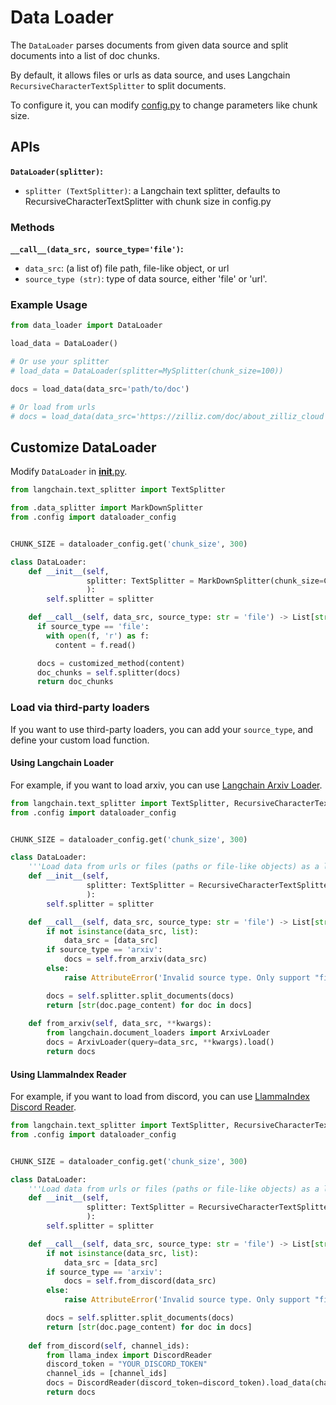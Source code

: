 # Data Loader

The `DataLoader` parses documents from given data source and split documents into a list of doc chunks.

By default, it allows files or urls as data source, and uses Langchain `RecursiveCharacterTextSplitter` to split documents.

To configure it, you can modify [config.py](./config.py) to change parameters like chunk size.

## APIs

**`DataLoader(splitter)`:**

- `splitter (TextSplitter)`: a Langchain text splitter, defaults to RecursiveCharacterTextSplitter with chunk size in config.py

### Methods

**`__call__(data_src, source_type='file')`:**

- `data_src`: (a list of) file path, file-like object, or url
- `source_type (str)`: type of data source, either 'file' or 'url'.

### Example Usage

```python
from data_loader import DataLoader

load_data = DataLoader()

# Or use your splitter
# load_data = DataLoader(splitter=MySplitter(chunk_size=100))

docs = load_data(data_src='path/to/doc')

# Or load from urls
# docs = load_data(data_src='https://zilliz.com/doc/about_zilliz_cloud', source_type='url')
```

## Customize DataLoader

Modify `DataLoader` in [__init__.py](./__init__.py).

```python
from langchain.text_splitter import TextSplitter

from .data_splitter import MarkDownSplitter
from .config import dataloader_config


CHUNK_SIZE = dataloader_config.get('chunk_size', 300)

class DataLoader:
    def __init__(self,
                 splitter: TextSplitter = MarkDownSplitter(chunk_size=CHUNK_SIZE),
                 ):
        self.splitter = splitter

    def __call__(self, data_src, source_type: str = 'file') -> List[str]:
      if source_type == 'file':
        with open(f, 'r') as f:
          content = f.read()

      docs = customized_method(content)
      doc_chunks = self.splitter(docs)
      return doc_chunks
```

### Load via third-party loaders

If you want to use third-party loaders, you can add your `source_type`, and define your custom load function.

#### Using Langchain Loader
   
For example, if you want to load arxiv, you can use [Langchain Arxiv Loader](https://python.langchain.com/en/latest/modules/indexes/document_loaders/examples/arxiv.html).
```python
from langchain.text_splitter import TextSplitter, RecursiveCharacterTextSplitter
from .config import dataloader_config


CHUNK_SIZE = dataloader_config.get('chunk_size', 300)

class DataLoader:
    '''Load data from urls or files (paths or file-like objects) as a list of doc chunks'''
    def __init__(self,
                 splitter: TextSplitter = RecursiveCharacterTextSplitter(chunk_size=CHUNK_SIZE)
                 ):
        self.splitter = splitter

    def __call__(self, data_src, source_type: str = 'file') -> List[str]:
        if not isinstance(data_src, list):
            data_src = [data_src]
        if source_type == 'arxiv':
            docs = self.from_arxiv(data_src)
        else:
            raise AttributeError('Invalid source type. Only support "file" or "url".')

        docs = self.splitter.split_documents(docs)
        return [str(doc.page_content) for doc in docs]
    
    def from_arxiv(self, data_src, **kwargs):
        from langchain.document_loaders import ArxivLoader
        docs = ArxivLoader(query=data_src, **kwargs).load()
        return docs

```

#### Using LlammaIndex Reader  

For example, if you want to load from discord, you can use [LlammaIndex Discord Reader](https://gpt-index.readthedocs.io/en/latest/examples/data_connectors/DiscordDemo.html).

```python
from langchain.text_splitter import TextSplitter, RecursiveCharacterTextSplitter
from .config import dataloader_config


CHUNK_SIZE = dataloader_config.get('chunk_size', 300)

class DataLoader:
    '''Load data from urls or files (paths or file-like objects) as a list of doc chunks'''
    def __init__(self,
                 splitter: TextSplitter = RecursiveCharacterTextSplitter(chunk_size=CHUNK_SIZE)
                 ):
        self.splitter = splitter

    def __call__(self, data_src, source_type: str = 'file') -> List[str]:
        if not isinstance(data_src, list):
            data_src = [data_src]
        if source_type == 'arxiv':
            docs = self.from_discord(data_src)
        else:
            raise AttributeError('Invalid source type. Only support "file" or "url".')

        docs = self.splitter.split_documents(docs)
        return [str(doc.page_content) for doc in docs]
    
    def from_discord(self, channel_ids):
        from llama_index import DiscordReader
        discord_token = "YOUR_DISCORD_TOKEN"
        channel_ids = [channel_ids]
        docs = DiscordReader(discord_token=discord_token).load_data(channel_ids=channel_ids)
        return docs

```